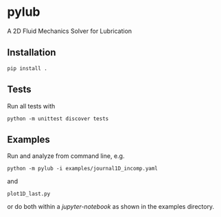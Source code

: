 # pylub
A 2D Fluid Mechanics Solver for Lubrication

## Installation
```
pip install .
```

## Tests
Run all tests with
```
python -m unittest discover tests
```

## Examples
Run and analyze from command line, e.g.
```
python -m pylub -i examples/journal1D_incomp.yaml
```
and
```
plot1D_last.py
```
or do both within a *jupyter-notebook* as shown in the examples directory.
